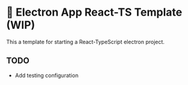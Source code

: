 # 🚀 Electron App React-TS Template (WIP)

This a template for starting a React-TypeScript electron project.

## TODO
- Add testing configuration
